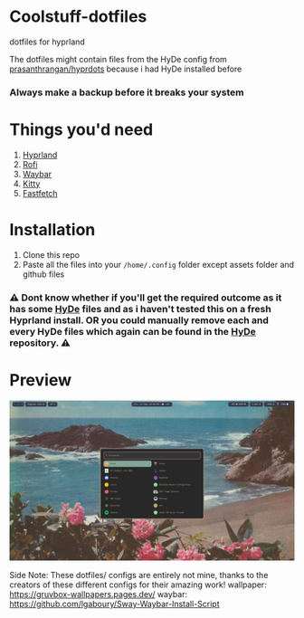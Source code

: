 # Coolstuff-dotfiles
dotfiles for hyprland

The dotfiles might contain files from the HyDe config from [prasanthrangan/hyprdots](https://github.com/prasanthrangan/hyprdots) because i had HyDe installed before
### Always make a backup before it breaks your system

# Things you'd need

1. [Hyprland](https://hyprland.org/)
2. [Rofi](https://github.com/davatorium/rofi)
3. [Waybar](https://github.com/Alexays/Waybar)
4. [Kitty](https://github.com/kovidgoyal/kitty)
5. [Fastfetch](https://github.com/fastfetch-cli/fastfetch)

# Installation
1. Clone this repo
2. Paste all the files into your `/home/.config` folder except assets folder and github files

### ⚠ Dont know whether if you'll get the required outcome as it has some [HyDe](https://github.com/prasanthrangan/hyprdots) files and as i haven't tested this on a fresh Hyprland install. OR you could manually remove each and every HyDe files which again can be found in the [HyDe](https://github.com/prasanthrangan/hyprdots) repository. ⚠

# Preview

![Alt Text](assets/250214_13h02m02s_screenshot.png)

Side Note: These dotfiles/ configs are entirely not mine, thanks to the creators of these different configs for their amazing work!
wallpaper: https://gruvbox-wallpapers.pages.dev/
waybar: https://github.com/lgaboury/Sway-Waybar-Install-Script
